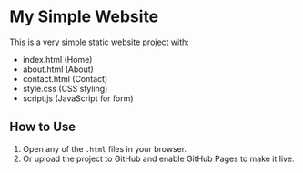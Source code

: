 # My Simple Website

This is a very simple static website project with:

- index.html (Home)
- about.html (About)
- contact.html (Contact)
- style.css (CSS styling)
- script.js (JavaScript for form)

## How to Use
1. Open any of the `.html` files in your browser.
2. Or upload the project to GitHub and enable GitHub Pages to make it live.
